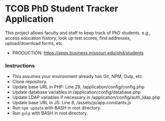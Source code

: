 # TCOB PhD Student Tracker Application #

This project allows faculty and staff to keep track of PhD students. e.g., access education history, look up test scores, find addresses, upload/download forms, etc.

* PRODUCTION: https://apps.business.missouri.edu/phd/students

### Instructions ###

* This assumes your environment already has Git, NPM, Gulp, etc.
* Clone repository.
* Update base URL in PHP: Line 29, /application/config/config.php
* Update database variables in /application/config/database.php
* Update LDAP variables if necessary in /application/config/auth_ldap.php 
* Update base URL in JS: Line 8, /assets/js/app.constants.js
* Run `npm update` with BASH in root directory.
* Run `gulp` with BASH in root directory.
